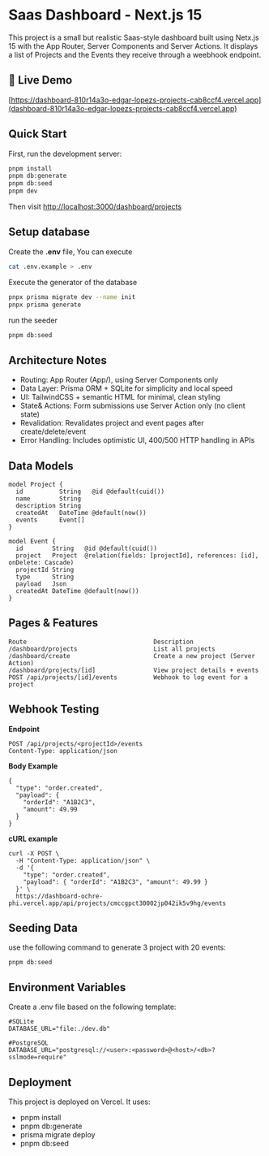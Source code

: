 # Saas Dashboard - Next.js 15
This project is a small but realistic Saas-style dashboard built using Netx.js 15 with the App Router, Server Components and Server Actions. It displays a list of Projects and the Events they receive through a weebhook endpoint.

## 🚀 Live Demo

[https://dashboard-810r14a3o-edgar-lopezs-projects-cab8ccf4.vercel.app](dashboard-810r14a3o-edgar-lopezs-projects-cab8ccf4.vercel.app)


## Quick Start

First, run the development server:

```bash
pnpm install
pnpm db:generate
pnpm db:seed
pnpm dev
```

Then visit [http://localhost:3000/dashboard/projects](http://localhost:3000/dashboard/projects)


## Setup database

Create the **.env** file, You can execute
```bash
cat .env.example > .env
```
Execute the generator of the database
```bash
pnpx prisma migrate dev --name init
pnpx prisma generate
```

run the seeder
```bash
pnpm db:seed
```

## Architecture Notes

* Routing: App Router (App/), using Server Components only
* Data Layer: Prisma ORM + SQLite for simplicity and local speed
* UI: TailwindCSS + semantic HTML for minimal, clean styling
* State& Actions: Form submissions use Server Action only (no client state)
* Revalidation: Revalidates project and event pages after create/delete/event
* Error Handling: Includes optimistic UI, 400/500 HTTP handling in APIs


## Data Models

``` prisma
model Project {
  id          String   @id @default(cuid())
  name        String
  description String
  createdAt   DateTime @default(now())
  events      Event[]
}

model Event {
  id        String   @id @default(cuid())
  project   Project  @relation(fields: [projectId], references: [id], onDelete: Cascade)
  projectId String
  type      String
  payload   Json
  createdAt DateTime @default(now())
}
```

## Pages & Features

```table
Route                                   Description
/dashboard/projects                     List all projects
/dashboard/create                       Create a new project (Server Action)
/dashboard/projects/[id]                View project details + events
POST /api/projects/[id]/events          Webhook to log event for a project
```

## Webhook Testing

**Endpoint**
```
POST /api/projects/<projectId>/events
Content-Type: application/json
```
**Body Example**
```
{
  "type": "order.created",
  "payload": {
    "orderId": "A1B2C3",
    "amount": 49.99
  }
}
```

**cURL example**
```
curl -X POST \
  -H "Content-Type: application/json" \
  -d '{
    "type": "order.created",
    "payload": { "orderId": "A1B2C3", "amount": 49.99 }
  }' \
  https://dashboard-ochre-phi.vercel.app/api/projects/cmccgpct30002jp042ik5v9hg/events
```

## Seeding Data
use the following command to generate 3 project with 20 events:
```
pnpm db:seed
```

## Environment Variables
Create a .env file based on the following template:

```
#SQLite
DATABASE_URL="file:./dev.db"

#PostgreSQL
DATABASE_URL="postgresql://<user>:<password>@<host>/<db>?sslmode=require"
```

## Deployment
This project is deployed on Vercel. It uses:
* pnpm install
* pnpm db:generate
* prisma migrate deploy
* pnpm db:seed